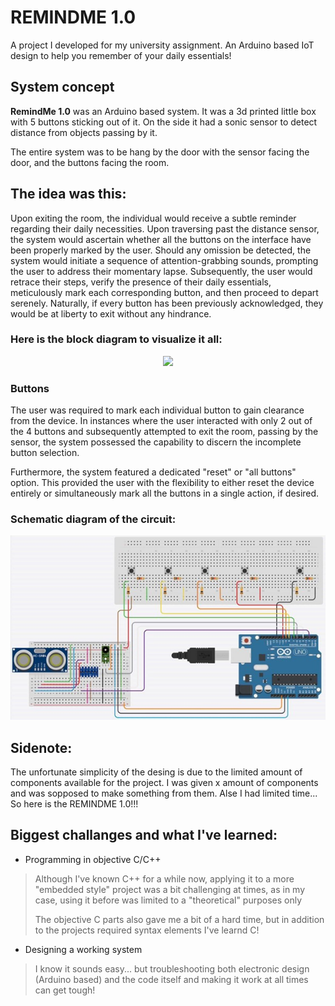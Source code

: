 # REMINDME 1.0

A project I developed for my university assignment. An Arduino based IoT design to help you remember of your daily essentials! 


## System concept

**RemindMe 1.0** was an Arduino based system. It was a 3d printed little box with 5 buttons sticking out of it. On the side it had a sonic sensor to detect distance from objects passing by it. 

The entire system was to be hang by the door with the sensor facing the door, and the buttons facing the room. 

## The idea was this: 
Upon exiting the room, the individual would receive a subtle reminder regarding their daily necessities. Upon traversing past the distance sensor, the system would ascertain whether all the buttons on the interface have been properly marked by the user. Should any omission be detected, the system would initiate a sequence of attention-grabbing sounds, prompting the user to address their momentary lapse. Subsequently, the user would retrace their steps, verify the presence of their daily essentials, meticulously mark each corresponding button, and then proceed to depart serenely. Naturally, if every button has been previously acknowledged, they would be at liberty to exit without any hindrance.

### Here is the block diagram to visualize it all:
  
<p align="center">
  <img src="/Block_diagram_1.png">
</p>

### Buttons
The user was required to mark each individual button to gain clearance from the device. In instances where the user interacted with only 2 out of the 4 buttons and subsequently attempted to exit the room, passing by the sensor, the system possessed the capability to discern the incomplete button selection.

Furthermore, the system featured a dedicated "reset" or "all buttons" option. This provided the user with the flexibility to either reset the device entirely or simultaneously mark all the buttons in a single action, if desired.

### Schematic diagram of the circuit:

<p align="center">
  <img src="/RemindMe - circuit diagram.jpg">
</p>

## Sidenote:
The unfortunate simplicity of the desing is due to the limited amount of components available for the project. I was given x amount of components and was sopposed to make something from them. Alse I had limited time... So here is the REMINDME 1.0!!!

## Biggest challanges and what I've learned:

- Programming in objective C/C++ 
> Although I've known C++ for a while now, applying it to a more "embedded style" project was a bit challenging at times, as in my case, using it before was limited to a "theoretical" purposes only 
> 
> The objective C parts also gave me a bit of a hard time, but in addition to the projects required syntax elements I've learnd C!
- Designing a working system
> I know it sounds easy... but troubleshooting both electronic design (Arduino based) and the code itself and making it work at all times can get tough! 


